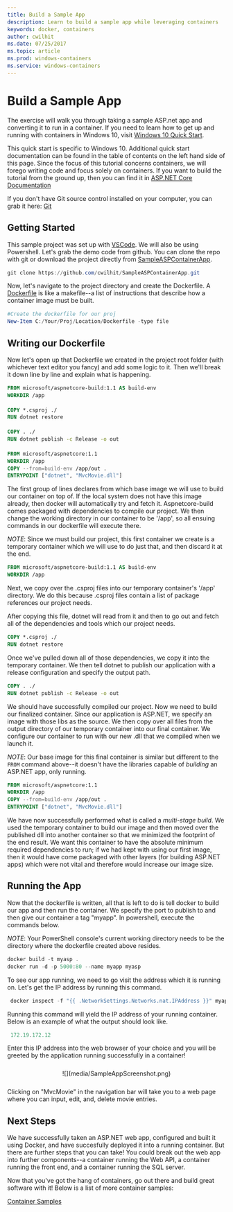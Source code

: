 ```yaml
---
title: Build a Sample App
description: Learn to build a sample app while leveraging containers
keywords: docker, containers
author: cwilhit
ms.date: 07/25/2017
ms.topic: article
ms.prod: windows-containers
ms.service: windows-containers
---
```


# Build a Sample App

The exercise will walk you through taking a sample ASP.net app and converting it to run in a container. If you need to learn how to get up and running with containers in Windows 10, visit [Windows 10 Quick Start](./quick-start-windows-10.md).

This quick start is specific to Windows 10. Additional quick start documentation can be found in the table of contents on the left hand side of this page. Since the focus of this tutorial concerns containers, we will forego writing code and focus solely on containers. If you want to build the tutorial from the ground up, then you can find it in [ASP.NET Core Documentation](https://docs.microsoft.com/en-us/aspnet/core/tutorials/first-mvc-app-xplat/)

If you don't have Git source control installed on your computer, you can grab it here: [Git](https://git-scm.com/download)

## Getting Started

This sample project was set up with [VSCode](https://code.visualstudio.com/). We will also be using Powershell. Let's grab the demo code from github. You can clone the repo with git or download the project directly from [SampleASPContainerApp](https://github.com/cwilhit/SampleASPContainerApp).

```Powershell
git clone https://github.com/cwilhit/SampleASPContainerApp.git
```

Now, let's navigate to the project directory and create the Dockerfile. A [Dockerfile](https://docs.docker.com/engine/reference/builder/) is like a makefile--a list of instructions that describe how a container image must be built.

```Powershell
#Create the dockerfile for our proj
New-Item C:/Your/Proj/Location/Dockerfile -type file
```

## Writing our Dockerfile

Now let's open up that Dockerfile we created in the project root folder (with whichever text editor you fancy) and add some logic to it. Then we'll break it down line by line and explain what is happening.

```Dockerfile
FROM microsoft/aspnetcore-build:1.1 AS build-env
WORKDIR /app

COPY *.csproj ./
RUN dotnet restore

COPY . ./
RUN dotnet publish -c Release -o out

FROM microsoft/aspnetcore:1.1
WORKDIR /app
COPY --from=build-env /app/out .
ENTRYPOINT ["dotnet", "MvcMovie.dll"]
```

The first group of lines declares from which base image we will use to build our container on top of. If the local system does not have this image already, then docker will automatically try and fetch it. Aspnetcore-build comes packaged with dependencies to compile our project. We then change the working directory in our container to be '/app', so all ensuing commands in our dockerfile will execute there.

_NOTE_: Since we must build our project, this first container we create is a temporary container which we will use to do just that, and then discard it at the end.

```Dockerfile
FROM microsoft/aspnetcore-build:1.1 AS build-env
WORKDIR /app
```

Next, we copy over the .csproj files into our temporary container's '/app' directory. We do this because .csproj files contain a list of package references our project needs.

After copying this file, dotnet will read from it and then to go out and fetch all of the dependencies and tools which our project needs.

```Dockerfile
COPY *.csproj ./
RUN dotnet restore
```

Once we've pulled down all of those dependencies, we copy it into the temporary container. We then tell dotnet to publish our application with a release configuration and specify the output path.

```Dockerfile
COPY . ./
RUN dotnet publish -c Release -o out
```

We should have successfully compiled our project. Now we need to build our finalized container. Since our application is ASP.NET, we specify an image with those libs as the source. We then copy over all files from the output directory of our temporary container into our final container. We configure our container to run with our new .dll that we compiled when we launch it.

_NOTE_: Our base image for this final container is similar but different to the ```FROM``` command above--it doesn't have the libraries capable of _building_ an ASP.NET app, only running.

```Dockerfile
FROM microsoft/aspnetcore:1.1
WORKDIR /app
COPY --from=build-env /app/out .
ENTRYPOINT ["dotnet", "MvcMovie.dll"]
```

We have now successfully performed what is called a _multi-stage build_. We used the temporary container to build our image and then moved over the published dll into another container so that we minimized the footprint of the end result. We want this container to have the absolute minimum required dependencies to run; if we had kept with using our first image, then it would have come packaged with other layers (for building ASP.NET apps) which were not vital and therefore would increase our image size.

## Running the App

Now that the dockerfile is written, all that is left to do is tell docker to build our app and then run the container. We specify the port to publish to and then give our container a tag "myapp". In powershell, execute the commands below.

_NOTE_: Your PowerShell console's current working directory needs to be the directory where the dockerfile created above resides.

```Powershell
docker build -t myasp .
docker run -d -p 5000:80 --name myapp myasp
```

To see our app running, we need to go visit the address which it is running on. Let's get the IP address by running this command.

```Powershell
 docker inspect -f "{{ .NetworkSettings.Networks.nat.IPAddress }}" myapp
```

Running this command will yield the IP address of your running container. Below is an example of what the output should look like.

```Powershell
 172.19.172.12
```

Enter this IP address into the web browser of your choice and you will be greeted by the application running successfully in a container!

<center style="margin: 25px">![](media/SampleAppScreenshot.png)</center>

Clicking on "MvcMovie" in the navigation bar will take you to a web page where you can input, edit, and, delete movie entries.

## Next Steps

We have successfully taken an ASP.NET web app, configured and built it using Docker, and have succesfully deployed it into a running container. But there are further steps that you can take! You could break out the web app into further components--a container running the Web API, a container running the front end, and a container running the SQL server.

Now that you've got the hang of containers, go out there and build great software with it! Below is a list of more container samples:

[Container Samples](../samples.md)
